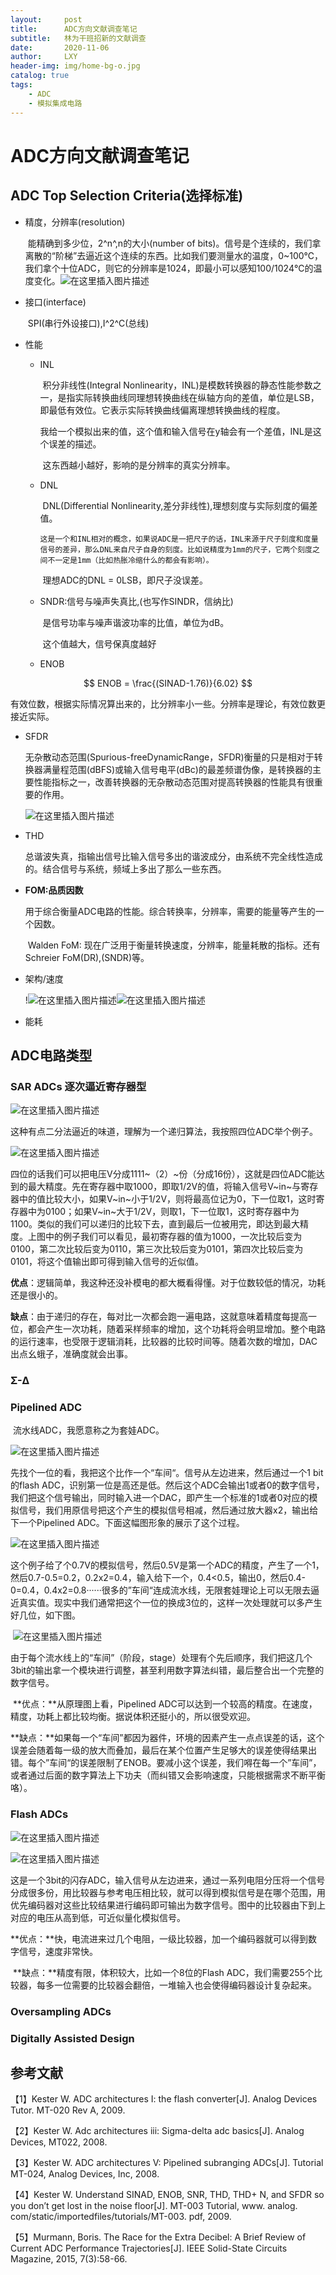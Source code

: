 ```yaml
---
layout:     post
title:      ADC方向文献调查笔记
subtitle:   林为干班招新的文献调查
date:       2020-11-06
author:     LXY
header-img: img/home-bg-o.jpg
catalog: true
tags:
    - ADC
    - 模拟集成电路
---
```


# ADC方向文献调查笔记

## ADC Top Selection Criteria(选择标准)

- 精度，分辨率(resolution)

  ​	能精确到多少位，2^n^,n的大小(number of bits)。信号是个连续的，我们拿离散的“阶梯”去逼近这个连续的东西。比如我们要测量水的温度，0~100℃，我们拿个十位ADC，则它的分辨率是1024，即最小可以感知100/1024℃的温度变化。![在这里插入图片描述](https://img-blog.csdnimg.cn/20201105235734666.png?x-oss-process=image/watermark,type_ZmFuZ3poZW5naGVpdGk,shadow_10,text_aHR0cHM6Ly9ibG9nLmNzZG4ubmV0L2l0TGFuY2U=,size_16,color_FFFFFF,t_70#pic_center)

- 接口(interface)

  ​	SPI(串行外设接口),I^2^C(总线)

- 性能

  - INL

    ​	积分非线性(Integral Nonlinearity，INL)是模数转换器的静态性能参数之一，是指实际转换曲线同理想转换曲线在纵轴方向的差值，单位是LSB，即最低有效位。它表示实际转换曲线偏离理想转换曲线的程度。

    ​	我给一个模拟出来的值，这个值和输入信号在y轴会有一个差值，INL是这个误差的描述。

    ​	这东西越小越好，影响的是分辨率的真实分辨率。

  - DNL

    ​	DNL(Differential Nonlinearity,差分非线性),理想刻度与实际刻度的偏差值。

     	这是一个和INL相对的概念，如果说ADC是一把尺子的话，INL来源于尺子刻度和度量信号的差异，那么DNL来自尺子自身的刻度。比如说精度为1mm的尺子，它两个刻度之间不一定是1mm（比如热胀冷缩什么的都会有影响）。

    ​	理想ADC的DNL = 0LSB，即尺子没误差。

  - SNDR:信号与噪声失真比,(也写作SINDR，信纳比)

    ​		是信号功率与噪声谐波功率的比值，单位为dB。

    ​		这个值越大，信号保真度越好

  - ENOB

$$
    ENOB = \frac{(SINAD-1.76)}{6.02}
$$

  ​	有效位数，根据实际情况算出来的，比分辨率小一些。分辨率是理论，有效位数更接近实际。
    

- SFDR

  ​	无杂散动态范围(Spurious-freeDynamicRange，SFDR)衡量的只是相对于转换器满量程范围(dBFS)或输入信号电平(dBc)的最差频谱伪像，是转换器的主要性能指标之一，改善转换器的无杂散动态范围对提高转换器的性能具有很重要的作用。

  ![在这里插入图片描述](https://img-blog.csdnimg.cn/20201105235849439.png?x-oss-process=image/watermark,type_ZmFuZ3poZW5naGVpdGk,shadow_10,text_aHR0cHM6Ly9ibG9nLmNzZG4ubmV0L2l0TGFuY2U=,size_16,color_FFFFFF,t_70#pic_center)

- THD

  ​	总谐波失真，指输出信号比输入信号多出的谐波成分，由系统不完全线性造成的。结合信号与系统，频域上多出了那么一些东西。

- **FOM:品质因数**

  ​	用于综合衡量ADC电路的性能。综合转换率，分辨率，需要的能量等产生的一个因数。

    ​    Walden FoM: 现在广泛用于衡量转换速度，分辨率，能量耗散的指标。还有Schreier FoM(DR),(SNDR)等。

- 架构/速度

  !![在这里插入图片描述](https://img-blog.csdnimg.cn/20201105235910424.png?x-oss-process=image/watermark,type_ZmFuZ3poZW5naGVpdGk,shadow_10,text_aHR0cHM6Ly9ibG9nLmNzZG4ubmV0L2l0TGFuY2U=,size_16,color_FFFFFF,t_70#pic_center)![在这里插入图片描述](https://img-blog.csdnimg.cn/202011060000169.png?x-oss-process=image/watermark,type_ZmFuZ3poZW5naGVpdGk,shadow_10,text_aHR0cHM6Ly9ibG9nLmNzZG4ubmV0L2l0TGFuY2U=,size_16,color_FFFFFF,t_70#pic_center)

- 能耗

## ADC电路类型

### SAR ADCs  逐次逼近寄存器型

![在这里插入图片描述](https://img-blog.csdnimg.cn/20201106000052658.png?x-oss-process=image/watermark,type_ZmFuZ3poZW5naGVpdGk,shadow_10,text_aHR0cHM6Ly9ibG9nLmNzZG4ubmV0L2l0TGFuY2U=,size_16,color_FFFFFF,t_70#pic_center)

​	这种有点二分法逼近的味道，理解为一个递归算法，我按照四位ADC举个例子。

![在这里插入图片描述](https://img-blog.csdnimg.cn/2020110600011888.png?x-oss-process=image/watermark,type_ZmFuZ3poZW5naGVpdGk,shadow_10,text_aHR0cHM6Ly9ibG9nLmNzZG4ubmV0L2l0TGFuY2U=,size_16,color_FFFFFF,t_70#pic_center)

​		四位的话我们可以把电压V分成1111~（2）~份（分成16份），这就是四位ADC能达到的最大精度。先在寄存器中取1000，即取1/2V的值，将输入信号V~in~与寄存器中的值比较大小，如果V~in~小于1/2V，则将最高位记为0，下一位取1，这时寄存器中为0100；如果V~in~大于1/2V，则取1，下一位取1，这时寄存器中为1100。类似的我们可以递归的比较下去，直到最后一位被用完，即达到最大精度。上图中的例子我们可以看见，最初寄存器的值为1000，一次比较后变为0100，第二次比较后变为0110，第三次比较后变为0101，第四次比较后变为0101，将这个值输出即可得到输入信号的近似值。

​		**优点**：逻辑简单，我这种还没补模电的都大概看得懂。对于位数较低的情况，功耗还是很小的。

​		**缺点**：由于递归的存在，每对比一次都会跑一遍电路，这就意味着精度每提高一位，都会产生一次功耗，随着采样频率的增加，这个功耗将会明显增加。整个电路的运行速率，也受限于逻辑消耗，比较器的比较时间等。随着次数的增加，DAC出点幺蛾子，准确度就会出事。

### Σ-Δ

### Pipelined ADC

​		流水线ADC，我愿意称之为套娃ADC。

![在这里插入图片描述](https://img-blog.csdnimg.cn/20201106000144212.png?x-oss-process=image/watermark,type_ZmFuZ3poZW5naGVpdGk,shadow_10,text_aHR0cHM6Ly9ibG9nLmNzZG4ubmV0L2l0TGFuY2U=,size_16,color_FFFFFF,t_70#pic_center)

​		先找个一位的看，我把这个比作一个“车间“。信号从左边进来，然后通过一个1 bit的flash ADC，识别第一位是高还是低。然后这个ADC会输出1或者0的数字信号，我们把这个信号输出，同时输入进一个DAC，即产生一个标准的1或者0对应的模拟信号，我们用原信号把这个产生的模拟信号相减，然后通过放大器x2，输出给下一个Pipelined ADC。下面这幅图形象的展示了这个过程。

![在这里插入图片描述](https://img-blog.csdnimg.cn/20201106000157822.png?x-oss-process=image/watermark,type_ZmFuZ3poZW5naGVpdGk,shadow_10,text_aHR0cHM6Ly9ibG9nLmNzZG4ubmV0L2l0TGFuY2U=,size_16,color_FFFFFF,t_70#pic_center)

​		这个例子给了个0.7V的模拟信号，然后0.5V是第一个ADC的精度，产生了一个1，然后0.7-0.5=0.2，0.2x2=0.4，输入给下一个，0.4<0.5，输出0，然后0.4-0=0.4，0.4x2=0.8······很多的”车间“连成流水线，无限套娃理论上可以无限去逼近真实值。现实中我们通常把这个一位的换成3位的，这样一次处理就可以多产生好几位，如下图。

​		![在这里插入图片描述](https://img-blog.csdnimg.cn/20201106000208249.png?x-oss-process=image/watermark,type_ZmFuZ3poZW5naGVpdGk,shadow_10,text_aHR0cHM6Ly9ibG9nLmNzZG4ubmV0L2l0TGFuY2U=,size_16,color_FFFFFF,t_70#pic_center)

​		由于每个流水线上的“车间”（阶段，stage）处理有个先后顺序，我们把这几个3bit的输出拿一个模块进行调整，甚至利用数字算法纠错，最后整合出一个完整的数字信号。

​		**优点：**从原理图上看，Pipelined ADC可以达到一个较高的精度。在速度，精度，功耗上都比较均衡。据说体积还挺小的，所以很受欢迎。

​		**缺点：**如果每一个“车间”都因为器件，环境的因素产生一点点误差的话，这个误差会随着每一级的放大而叠加，最后在某个位置产生足够大的误差使得结果出错。每个”车间“的误差限制了ENOB。要减小这个误差，我们嘚在每一个”车间”，或者通过后面的数字算法上下功夫（而纠错又会影响速度，只能根据需求不断平衡咯）。

### Flash ADCs  

![在这里插入图片描述](https://img-blog.csdnimg.cn/20201106000228764.png?x-oss-process=image/watermark,type_ZmFuZ3poZW5naGVpdGk,shadow_10,text_aHR0cHM6Ly9ibG9nLmNzZG4ubmV0L2l0TGFuY2U=,size_16,color_FFFFFF,t_70#pic_center)

![在这里插入图片描述](https://img-blog.csdnimg.cn/20201106000254893.png?x-oss-process=image/watermark,type_ZmFuZ3poZW5naGVpdGk,shadow_10,text_aHR0cHM6Ly9ibG9nLmNzZG4ubmV0L2l0TGFuY2U=,size_16,color_FFFFFF,t_70#pic_center)

​		这是一个3bit的闪存ADC，输入信号从左边进来，通过一系列电阻分压将一个信号分成很多份，用比较器与参考电压相比较，就可以得到模拟信号是在哪个范围，用优先编码器对这些比较结果进行编码即可输出为数字信号。图中的比较器由下到上对应的电压从高到低，可近似量化模拟信号。

​		**优点：**快，电流进来过几个电阻，一级比较器，加一个编码器就可以得到数字信号，速度非常快。

​		**缺点：**精度有限，体积较大，比如一个8位的Flash ADC，我们需要255个比较器，每多一位需要的比较器会翻倍，一堆输入也会使得编码器设计复杂起来。

### Oversampling ADCs  

### Digitally Assisted Design  

## 参考文献

【1】Kester W. ADC architectures I: the flash converter[J]. Analog Devices Tutor. MT-020 Rev A, 2009.

【2】Kester W. Adc architectures iii: Sigma-delta adc basics[J]. Analog Devices, MT022, 2008.

【3】Kester W. ADC architectures V: Pipelined subranging ADCs[J]. Tutorial MT-024, Analog Devices, Inc, 2008.

【4】Kester W. Understand SINAD, ENOB, SNR, THD, THD+ N, and SFDR so you don’t get lost in the noise floor[J]. MT-003 Tutorial, www. analog. com/static/importedfiles/tutorials/MT-003. pdf, 2009.

【5】Murmann, Boris. The Race for the Extra Decibel: A Brief Review of Current ADC Performance Trajectories[J]. IEEE Solid-State Circuits Magazine, 2015, 7(3):58-66.